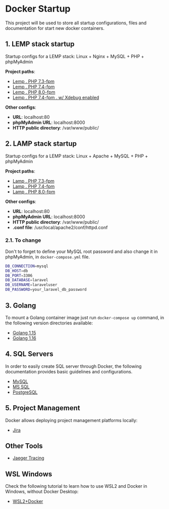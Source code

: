# Docker Startup
This project will be used to store all startup configurations, files and documentation for start new docker containers.

## 1. LEMP stack startup
Startup configs for a LEMP stack: Linux + Nginx + MySQL + PHP + phpMyAdmin

**Project paths**:
   - [Lemp . PHP 7.3-fpm](/lemp/php7.3-fpm)
   - [Lemp . PHP 7.4-fpm](/lemp/php7.4-fpm)
   - [Lemp . PHP 8.0-fpm](/lemp/php8.0-fpm)
   - [Lemp . PHP 7.4-fpm . w/ Xdebug enabled](/lemp/php7.4-fpm-xdebug)

**Other configs**:
- **URL**: localhost:80
- **phpMyAdmin URL**: localhost:8000
- **HTTP public directory**: /var/www/public/

## 2. LAMP stack startup
Startup configs for a LEMP stack: Linux + Apache + MySQL + PHP + phpMyAdmin

**Project paths**:
   - [Lamp . PHP 7.3-fpm](/lamp/php7.3-fpm)
   - [Lamp . PHP 7.4-fpm](/lamp/php7.4-fpm)
   - [Lamp . PHP 8.0-fpm](/lamp/php8.0-fpm)
   
**Other configs**: 
- **URL**: localhost:80
- **phpMyAdmin URL**: localhost:8000
- **HTTP public directory**: /var/www/public/
- **.conf file**: /usr/local/apache2/conf/httpd.conf

### 2.1. To change
Don't to forget to define your MySQL root password and also change it in phpMyAdmin, in `docker-compose.yml` file.

```bash
DB_CONNECTION=mysql
DB_HOST=db
DB_PORT=3306
DB_DATABASE=laravel
DB_USERNAME=laraveluser
DB_PASSWORD=your_laravel_db_password
```

## 3. Golang

To mount a Golang container image just run ``docker-compose up`` command, in the following version directories available:

- [Golang 1.15](golang/golang1.15)
- [Golang 1.16](golang/golang1.16)

## 4. SQL Servers
In order to easily create SQL server through Docker, the following documentation provides basic guidelines and configurations.

- [MySQL](mysql)
- [MS SQL](mssql)
- [PostgreSQL](postgresql)

## 5. Project Management
Docker allows deploying project management platforms locally:

- [Jira](jira)

## Other Tools

- [Jaeger Tracing](jaeger-tracing)

## WSL Windows

Check the following tutorial to learn how to use WSL2 and Docker in Windows, without Docker Desktop:

- [WSL2+Docker](WSL.md)
